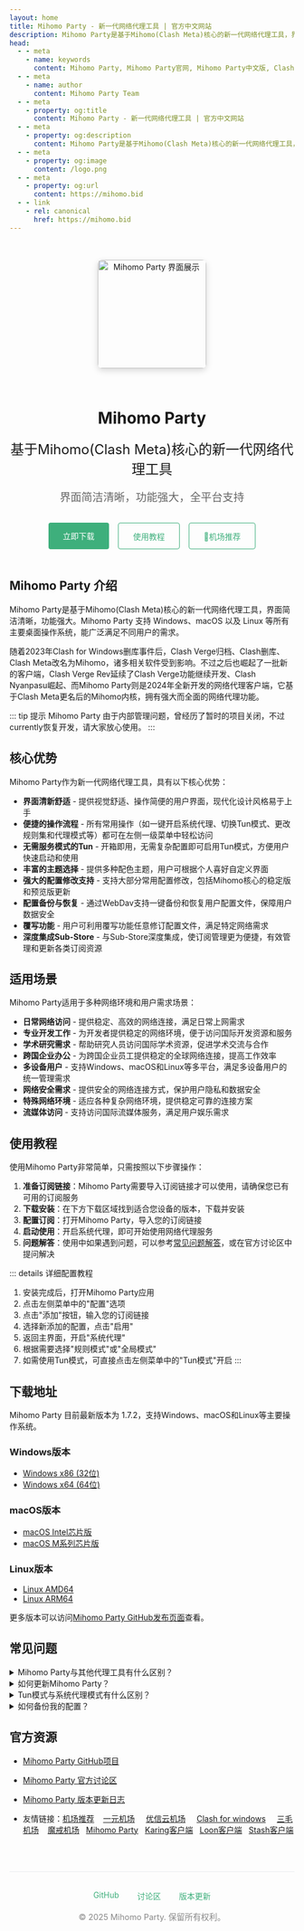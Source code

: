 ```yaml
---
layout: home
title: Mihomo Party - 新一代网络代理工具 | 官方中文网站
description: Mihomo Party是基于Mihomo(Clash Meta)核心的新一代网络代理工具，界面简洁清晰，功能强大，支持Windows、macOS和Linux等所有主要桌面操作系统。
head:
  - - meta
    - name: keywords
      content: Mihomo Party, Mihomo Party官网, Mihomo Party中文版, Clash Meta, 网络代理工具, 翻墙软件
  - - meta
    - name: author
      content: Mihomo Party Team
  - - meta
    - property: og:title
      content: Mihomo Party - 新一代网络代理工具 | 官方中文网站
  - - meta
    - property: og:description
      content: Mihomo Party是基于Mihomo(Clash Meta)核心的新一代网络代理工具，界面简洁清晰，功能强大，支持Windows、macOS和Linux等所有主要桌面操作系统。
  - - meta
    - property: og:image
      content: /logo.png
  - - meta
    - property: og:url
      content: https://mihomo.bid
  - - link
    - rel: canonical
      href: https://mihomo.bid
---
```


<div class="hero">
  <img src="/logo.png" alt="Mihomo Party 界面展示" class="hero-image" width="192" height="192" />
  <h1>Mihomo Party</h1>
  <p class="description">基于Mihomo(Clash Meta)核心的新一代网络代理工具</p>
  <p class="tagline">界面简洁清晰，功能强大，全平台支持</p>
  <div class="action">
    <a href="/download" class="primary">立即下载</a>
    <a href="/guide" class="secondary">使用教程</a>
    <a href="/docs/subscribe" class="secondary">🎉机场推荐</a>
  </div>
</div>

## Mihomo Party 介绍

Mihomo Party是基于Mihomo(Clash Meta)核心的新一代网络代理工具，界面简洁清晰，功能强大。Mihomo Party 支持 Windows、macOS 以及 Linux 等所有主要桌面操作系统，能广泛满足不同用户的需求。

随着2023年Clash for Windows删库事件后，Clash Verge归档、Clash删库、Clash Meta改名为Mihomo，诸多相关软件受到影响。不过之后也崛起了一批新的客户端，Clash Verge Rev延续了Clash Verge功能继续开发、Clash Nyanpasu崛起、而Mihomo Party则是2024年全新开发的网络代理客户端，它基于Clash Meta更名后的Mihomo内核，拥有强大而全面的网络代理功能。

::: tip 提示
Mihomo Party 由于内部管理问题，曾经历了暂时的项目关闭，不过currently恢复开发，请大家放心使用。
:::

## 核心优势

Mihomo Party作为新一代网络代理工具，具有以下核心优势：

* **界面清新舒适** - 提供视觉舒适、操作简便的用户界面，现代化设计风格易于上手
* **便捷的操作流程** - 所有常用操作（如一键开启系统代理、切换Tun模式、更改规则集和代理模式等）都可在左侧一级菜单中轻松访问
* **无需服务模式的Tun** - 开箱即用，无需复杂配置即可启用Tun模式，方便用户快速启动和使用
* **丰富的主题选择** - 提供多种配色主题，用户可根据个人喜好自定义界面
* **强大的配置修改支持** - 支持大部分常用配置修改，包括Mihomo核心的稳定版和预览版更新
* **配置备份与恢复** - 通过WebDav支持一键备份和恢复用户配置文件，保障用户数据安全
* **覆写功能** - 用户可利用覆写功能任意修订配置文件，满足特定网络需求
* **深度集成Sub-Store** - 与Sub-Store深度集成，使订阅管理更为便捷，有效管理和更新各类订阅资源

## 适用场景

Mihomo Party适用于多种网络环境和用户需求场景：

* **日常网络访问** - 提供稳定、高效的网络连接，满足日常上网需求
* **专业开发工作** - 为开发者提供稳定的网络环境，便于访问国际开发资源和服务
* **学术研究需求** - 帮助研究人员访问国际学术资源，促进学术交流与合作
* **跨国企业办公** - 为跨国企业员工提供稳定的全球网络连接，提高工作效率
* **多设备用户** - 支持Windows、macOS和Linux等多平台，满足多设备用户的统一管理需求
* **网络安全需求** - 提供安全的网络连接方式，保护用户隐私和数据安全
* **特殊网络环境** - 适应各种复杂网络环境，提供稳定可靠的连接方案
* **流媒体访问** - 支持访问国际流媒体服务，满足用户娱乐需求

## 使用教程

使用Mihomo Party非常简单，只需按照以下步骤操作：

1. **准备订阅链接**：Mihomo Party需要导入订阅链接才可以使用，请确保您已有可用的订阅服务
2. **下载安装**：在下方下载区域找到适合您设备的版本，下载并安装
3. **配置订阅**：打开Mihomo Party，导入您的订阅链接
4. **启动使用**：开启系统代理，即可开始使用网络代理服务
5. **问题解答**：使用中如果遇到问题，可以参考[常见问题解答](/faq.md)，或在官方讨论区中提问解决

::: details 详细配置教程
1. 安装完成后，打开Mihomo Party应用
2. 点击左侧菜单中的"配置"选项
3. 点击"添加"按钮，输入您的订阅链接
4. 选择新添加的配置，点击"启用"
5. 返回主界面，开启"系统代理"
6. 根据需要选择"规则模式"或"全局模式"
7. 如需使用Tun模式，可直接点击左侧菜单中的"Tun模式"开启
:::

## 下载地址

Mihomo Party 目前最新版本为 1.7.2，支持Windows、macOS和Linux等主要操作系统。

### Windows版本
- [Windows x86 (32位)](https://ghproxylist.com/https://github.com/mihomo-party-org/mihomo-party/releases/download/v1.7.2/mihomo-party-windows-1.7.2-ia32-setup.exe)
- [Windows x64 (64位)](https://ghproxylist.com/https://github.com/mihomo-party-org/mihomo-party/releases/download/v1.7.2/mihomo-party-windows-1.7.2-x64-setup.exe)

### macOS版本
- [macOS Intel芯片版](https://ghproxylist.com/https://github.com/mihomo-party-org/mihomo-party/releases/download/v1.7.2/mihomo-party-macos-1.7.2-x64.pkg)
- [macOS M系列芯片版](https://ghproxylist.com/https://github.com/mihomo-party-org/mihomo-party/releases/download/v1.7.2/mihomo-party-macos-1.7.2-arm64.pkg)

### Linux版本
- [Linux AMD64](https://ghproxylist.com/https://github.com/mihomo-party-org/mihomo-party/releases/download/v1.7.2/mihomo-party-linux-1.7.2-amd64.deb)
- [Linux ARM64](https://ghproxylist.com/https://github.com/mihomo-party-org/mihomo-party/releases/download/v1.7.2/mihomo-party-linux-1.7.2-arm64.deb)

更多版本可以访问[Mihomo Party GitHub发布页面](https://github.com/mihomo-party-org/mihomo-party/releases)查看。

## 常见问题

<details>
<summary>Mihomo Party与其他代理工具有什么区别？</summary>

Mihomo Party基于Mihomo(原Clash Meta)核心开发，相比其他代理工具，它具有界面简洁、操作便捷、功能强大等特点。特别是其无需服务模式的Tun功能，让用户可以更方便地使用全局代理。此外，Mihomo Party还支持多种主题、配置备份恢复、覆写功能等特色功能。

</details>

<details>
<summary>如何更新Mihomo Party？</summary>

Mihomo Party支持自动检查更新。您也可以在软件的"设置"页面中手动检查更新，或直接访问官方GitHub发布页面下载最新版本进行安装。

</details>

<details>
<summary>Tun模式与系统代理模式有什么区别？</summary>

系统代理模式仅对支持系统代理的应用生效，而Tun模式可以为所有应用提供代理服务，实现全局代理。Mihomo Party的Tun模式无需复杂配置，开箱即用，非常方便。

</details>

<details>
<summary>如何备份我的配置？</summary>

Mihomo Party支持通过WebDav进行配置备份。在"设置"页面中，您可以配置WebDav服务器信息，然后使用"备份"功能将您的配置保存到WebDav服务器上。需要恢复时，使用"恢复"功能即可。

</details>

## 官方资源

- [Mihomo Party GitHub项目](https://github.com/mihomo-party-org/mihomo-party)
- [Mihomo Party 官方讨论区](https://github.com/mihomo-party-org/mihomo-party/issues)
- [Mihomo Party 版本更新日志](https://github.com/mihomo-party-org/mihomo-party/releases)

- 友情链接：<a href="https://jichangtuijian.uk" target="_blank">机场推荐</a> &nbsp; &nbsp;<a href="https://www.yiyuanvpn.org" target="_blank">一元机场</a> &nbsp; &nbsp;   <a href="https://优信云.site" target="_blank">优信云机场</a> &nbsp; &nbsp;   <a href="https://www.clashcn.org" target="_blank">Clash for windows</a> &nbsp; &nbsp; <a href="https://3mao.bid" target="_blank">三毛机场</a> &nbsp; &nbsp;<a href="https://mojie.uk" target="_blank">魔戒机场</a>&nbsp; &nbsp;<a href="https://mihomoparty.bid" target="_blank">Mihomo Party</a>&nbsp; &nbsp;<a href="https://karing.uk" target="_blank">Karing客户端</a>&nbsp; &nbsp;<a href="https://nsloon.uk" target="_blank">Loon客户端</a>&nbsp; &nbsp;<a href="https://stashapp.uk" target="_blank">Stash客户端</a>


<div class="footer">
  <div class="footer-links">
    <a href="https://github.com/mihomo-party-org/mihomo-party">GitHub</a>
    <a href="https://github.com/mihomo-party-org/mihomo-party/issues">讨论区</a>
    <a href="https://github.com/mihomo-party-org/mihomo-party/releases">版本更新</a>
  </div>
  <div class="copyright">
    © 2025 Mihomo Party. 保留所有权利。
  </div>
</div>

<style>
.hero {
  text-align: center;
  margin: 3rem 0;
}
.hero-image {
  max-width: 100%;
  width: 192px;
  height: 192px;
  border-radius: 8px;
  box-shadow: 0 4px 12px rgba(0, 0, 0, 0.15);
  margin-bottom: 2rem;
  margin-left: auto;
  margin-right: auto;
}
.description {
  font-size: 1.5rem;
  margin: 1rem 0;
}
.tagline {
  font-size: 1.2rem;
  color: #666;
  margin-bottom: 2rem;
}
.action {
  display: flex;
  justify-content: center;
  gap: 1rem;
  margin-top: 2rem;
}
.action a {
  padding: 0.8rem 1.6rem;
  border-radius: 4px;
  font-weight: 500;
  text-decoration: none;
  transition: all 0.3s ease;
}
.action a.primary {
  background-color: #3eaf7c;
  color: white;
}
.action a.primary:hover {
  background-color: #4abf8a;
}
.action a.secondary {
  border: 1px solid #3eaf7c;
  color: #3eaf7c;
}
.action a.secondary:hover {
  background-color: rgba(62, 175, 124, 0.1);
}
.footer {
  margin-top: 4rem;
  padding-top: 2rem;
  border-top: 1px solid #eaecef;
  text-align: center;
}
.footer-links {
  display: flex;
  justify-content: center;
  gap: 2rem;
  margin-bottom: 1rem;
}
.footer-links a {
  color: #3eaf7c;
  text-decoration: none;
}
.footer-links a:hover {
  text-decoration: underline;
}
.copyright {
  color: #888;
  font-size: 0.9rem;
}
</style>